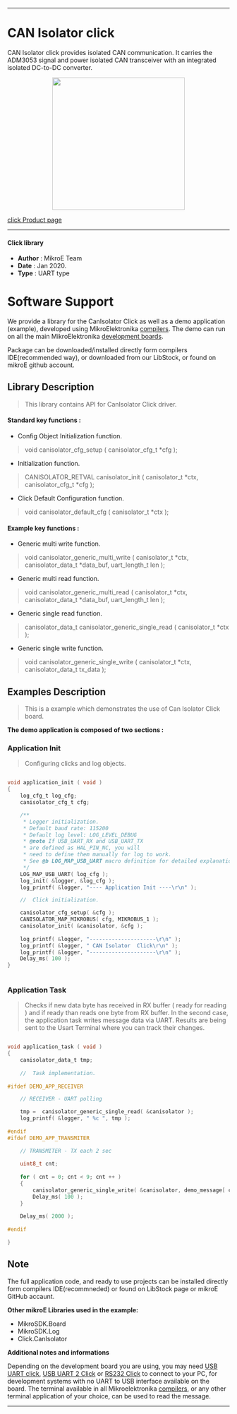 

---
# CAN Isolator click

CAN Isolator click provides isolated CAN communication. It carries the ADM3053 signal and power isolated CAN transceiver with an integrated isolated DC-to-DC converter.

<p align="center">
  <img src="https://download.mikroe.com/images/click_for_ide/canisolator_click.png" height=300px>
</p>

[click Product page](https://www.mikroe.com/can-isolator-click)

---


#### Click library 

- **Author**        : MikroE Team
- **Date**          : Jan 2020.
- **Type**          : UART type


# Software Support

We provide a library for the CanIsolator Click 
as well as a demo application (example), developed using MikroElektronika 
[compilers](https://shop.mikroe.com/compilers). 
The demo can run on all the main MikroElektronika [development boards](https://shop.mikroe.com/development-boards).

Package can be downloaded/installed directly form compilers IDE(recommended way), or downloaded from our LibStock, or found on mikroE github account. 

## Library Description

> This library contains API for CanIsolator Click driver.

#### Standard key functions :

- Config Object Initialization function.
> void canisolator_cfg_setup ( canisolator_cfg_t *cfg ); 
 
- Initialization function.
> CANISOLATOR_RETVAL canisolator_init ( canisolator_t *ctx, canisolator_cfg_t *cfg );

- Click Default Configuration function.
> void canisolator_default_cfg ( canisolator_t *ctx );


#### Example key functions :

- Generic multi write function.
> void canisolator_generic_multi_write ( canisolator_t *ctx, canisolator_data_t *data_buf,  uart_length_t len );
 
- Generic multi read function.
> void canisolator_generic_multi_read ( canisolator_t *ctx, canisolator_data_t *data_buf,  uart_length_t len );

- Generic single read function.
> canisolator_data_t canisolator_generic_single_read ( canisolator_t *ctx );

- Generic single write function.
> void canisolator_generic_single_write ( canisolator_t *ctx, canisolator_data_t tx_data );

## Examples Description

> 
> This is a example which demonstrates the use of Can Isolator Click board.
> 

**The demo application is composed of two sections :**

### Application Init 

>
> Configuring clicks and log objects.
> 

```c

void application_init ( void )
{
    log_cfg_t log_cfg;
    canisolator_cfg_t cfg;

    /** 
     * Logger initialization.
     * Default baud rate: 115200
     * Default log level: LOG_LEVEL_DEBUG
     * @note If USB_UART_RX and USB_UART_TX 
     * are defined as HAL_PIN_NC, you will 
     * need to define them manually for log to work. 
     * See @b LOG_MAP_USB_UART macro definition for detailed explanation.
     */
    LOG_MAP_USB_UART( log_cfg );
    log_init( &logger, &log_cfg );
    log_printf( &logger, "---- Application Init ----\r\n" );

    //  Click initialization.

    canisolator_cfg_setup( &cfg );
    CANISOLATOR_MAP_MIKROBUS( cfg, MIKROBUS_1 );
    canisolator_init( &canisolator, &cfg );
    
    log_printf( &logger, "---------------------\r\n" );
    log_printf( &logger, " CAN Isolator  Click\r\n" );
    log_printf( &logger, "---------------------\r\n" );
    Delay_ms( 100 );
}
  
```

### Application Task

>
> Checks if new data byte has received in RX buffer ( ready for reading )
> and if ready than reads one byte from RX buffer.
> In the second case, the application task writes message data via UART.
> Results are being sent to the Usart Terminal where you can track their changes.
> 

```c

void application_task ( void )
{
    canisolator_data_t tmp;
    
    //  Task implementation.
    
#ifdef DEMO_APP_RECEIVER

    // RECEIVER - UART polling

    tmp =  canisolator_generic_single_read( &canisolator );
    log_printf( &logger, " %c ", tmp );
    
#endif
#ifdef DEMO_APP_TRANSMITER

    // TRANSMITER - TX each 2 sec
    
    uint8_t cnt;
        
    for ( cnt = 0; cnt < 9; cnt ++ )
    {
        canisolator_generic_single_write( &canisolator, demo_message[ cnt ] );
        Delay_ms( 100 );
    }
    
    Delay_ms( 2000 );
    
#endif

}

```

## Note



The full application code, and ready to use projects can be  installed directly form compilers IDE(recommneded) or found on LibStock page or mikroE GitHub accaunt.

**Other mikroE Libraries used in the example:** 

- MikroSDK.Board
- MikroSDK.Log
- Click.CanIsolator

**Additional notes and informations**

Depending on the development board you are using, you may need 
[USB UART click](https://shop.mikroe.com/usb-uart-click), 
[USB UART 2 Click](https://shop.mikroe.com/usb-uart-2-click) or 
[RS232 Click](https://shop.mikroe.com/rs232-click) to connect to your PC, for 
development systems with no UART to USB interface available on the board. The 
terminal available in all Mikroelektronika 
[compilers](https://shop.mikroe.com/compilers), or any other terminal application 
of your choice, can be used to read the message.



---
